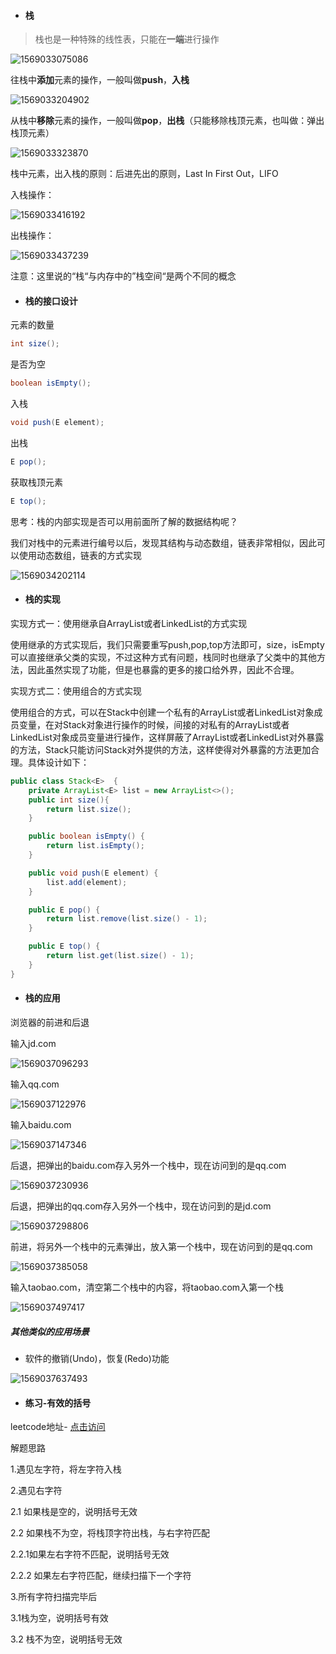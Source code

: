 - #### 栈

> 栈也是一种特殊的线性表，只能在**一端**进行操作

![1569033075086](C:\Users\T\AppData\Roaming\Typora\typora-user-images\1569033075086.png)

往栈中**添加**元素的操作，一般叫做**push**，**入栈**

![1569033204902](C:\Users\T\AppData\Roaming\Typora\typora-user-images\1569033204902.png)

从栈中**移除**元素的操作，一般叫做**pop**，**出栈**（只能移除栈顶元素，也叫做：弹出栈顶元素）

![1569033323870](C:\Users\T\AppData\Roaming\Typora\typora-user-images\1569033323870.png)

栈中元素，出入栈的原则：后进先出的原则，Last In First Out，LIFO

入栈操作：

![1569033416192](C:\Users\T\AppData\Roaming\Typora\typora-user-images\1569033416192.png)

出栈操作：

![1569033437239](C:\Users\T\AppData\Roaming\Typora\typora-user-images\1569033437239.png)

注意：这里说的“栈“与内存中的”栈空间“是两个不同的概念

- #### 栈的接口设计

元素的数量

```java
int size();
```

是否为空

```java
boolean isEmpty();
```

入栈

```java
void push(E element);
```

出栈

```java
E pop();
```

获取栈顶元素

```java
E top();
```

思考：栈的内部实现是否可以用前面所了解的数据结构呢？

我们对栈中的元素进行编号以后，发现其结构与动态数组，链表非常相似，因此可以使用动态数组，链表的方式实现

![1569034202114](C:\Users\T\AppData\Roaming\Typora\typora-user-images\1569034202114.png)

- #### 栈的实现

实现方式一：使用继承自ArrayList或者LinkedList的方式实现

使用继承的方式实现后，我们只需要重写push,pop,top方法即可，size，isEmpty可以直接继承父类的实现，不过这种方式有问题，栈同时也继承了父类中的其他方法，因此虽然实现了功能，但是也暴露的更多的接口给外界，因此不合理。

实现方式二：使用组合的方式实现

使用组合的方式，可以在Stack中创建一个私有的ArrayList或者LinkedList对象成员变量，在对Stack对象进行操作的时候，间接的对私有的ArrayList或者LinkedList对象成员变量进行操作，这样屏蔽了ArrayList或者LinkedList对外暴露的方法，Stack只能访问Stack对外提供的方法，这样使得对外暴露的方法更加合理。具体设计如下：

```java
public class Stack<E>  {
    private ArrayList<E> list = new ArrayList<>();
    public int size(){
        return list.size();
    }

    public boolean isEmpty() {
        return list.isEmpty();
    }

    public void push(E element) {
        list.add(element);
    }

    public E pop() {
        return list.remove(list.size() - 1);
    }

    public E top() {
        return list.get(list.size() - 1);
    }
}
```

- #### 栈的应用

浏览器的前进和后退

输入jd.com

![1569037096293](C:\Users\T\AppData\Roaming\Typora\typora-user-images\1569037096293.png)

输入qq.com

![1569037122976](C:\Users\T\AppData\Roaming\Typora\typora-user-images\1569037122976.png)

输入baidu.com

![1569037147346](C:\Users\T\AppData\Roaming\Typora\typora-user-images\1569037147346.png)

后退，把弹出的baidu.com存入另外一个栈中，现在访问到的是qq.com

![1569037230936](C:\Users\T\AppData\Roaming\Typora\typora-user-images\1569037230936.png)

后退，把弹出的qq.com存入另外一个栈中，现在访问到的是jd.com

![1569037298806](C:\Users\T\AppData\Roaming\Typora\typora-user-images\1569037298806.png)

前进，将另外一个栈中的元素弹出，放入第一个栈中，现在访问到的是qq.com

![1569037385058](C:\Users\T\AppData\Roaming\Typora\typora-user-images\1569037385058.png)

输入taobao.com，清空第二个栈中的内容，将taobao.com入第一个栈

![1569037497417](C:\Users\T\AppData\Roaming\Typora\typora-user-images\1569037497417.png)

##### 其他类似的应用场景

- 软件的撤销(Undo)，恢复(Redo)功能

![1569037637493](C:\Users\T\AppData\Roaming\Typora\typora-user-images\1569037637493.png)

- #### 练习-有效的括号

leetcode地址- [点击访问](https://leetcode-cn.com/problems/valid-parentheses/solution/)

解题思路

1.遇见左字符，将左字符入栈

2.遇见右字符

2.1 如果栈是空的，说明括号无效

2.2 如果栈不为空，将栈顶字符出栈，与右字符匹配

2.2.1如果左右字符不匹配，说明括号无效

2.2.2 如果左右字符匹配，继续扫描下一个字符

3.所有字符扫描完毕后

3.1栈为空，说明括号有效

3.2 栈不为空，说明括号无效